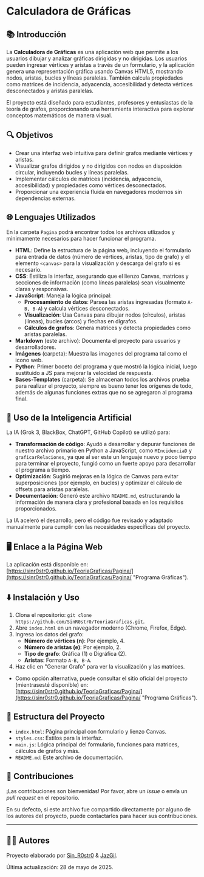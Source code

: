 # Calculadora de Gráficas

## 📚 Introducción

La **Calculadora de Gráficas** es una aplicación web que permite a los usuarios dibujar y analizar gráficas dirigidas y no dirigidas. Los usuarios pueden ingresar vértices y aristas a través de un formulario, y la aplicación genera una representación gráfica usando Canvas HTML5, mostrando nodos, aristas, bucles y líneas paralelas. También calcula propiedades como matrices de incidencia, adyacencia, accesibilidad y detecta vértices desconectados y aristas paralelas.

El proyecto está diseñado para estudiantes, profesores y entusiastas de la teoría de grafos, proporcionando una herramienta interactiva para explorar conceptos matemáticos de manera visual.

## 🔍 Objetivos

- Crear una interfaz web intuitiva para definir grafos mediante vértices y aristas.
- Visualizar grafos dirigidos y no dirigidos con nodos en disposición circular, incluyendo bucles y líneas paralelas.
- Implementar cálculos de matrices (incidencia, adyacencia, accesibilidad) y propiedades como vértices desconectados.
- Proporcionar una experiencia fluida en navegadores modernos sin dependencias externas.

## 🌐 Lenguajes Utilizados

En la carpeta `Pagina` podrá encontrar todos los archivos utlizados y minimamente necesarios para hacer funcionar el programa.
- **HTML**: Define la estructura de la página web, incluyendo el formulario para entrada de datos (número de vértices, aristas, tipo de grafo) y el elemento `<canvas>` para la visualización y descarga del grafo si es necesario.
- **CSS**: Estiliza la interfaz, asegurando que el lienzo Canvas, matrices y secciones de información (como líneas paralelas) sean visualmente claras y responsivas.
- **JavaScript**: Maneja la lógica principal:
  - **Procesamiento de datos**: Parsea las aristas ingresadas (formato `A-B, B-A`) y calcula vértices desconectados.
  - **Visualización**: Usa Canvas para dibujar nodos (círculos), aristas (líneas), bucles (arcos) y flechas en digrafos.
  - **Cálculos de grafos**: Genera matrices y detecta propiedades como aristas paralelas.
- **Markdown** (este archivo): Documenta el proyecto para usuarios y desarrolladores.
- **Imágenes** (carpeta): Muestra las imagenes del programa tal como el icono web.
- **Python**: Primer boceto del programa y que mostró la lógica inicial, luego sustituido a JS para mejorar la velocidad de respuesta.
- **Bases-Templates** (carpeta): Se almacenan todos los archivos prueba para realizar el proyecto, siempre es bueno tener los orígenes de todo, además de algunas funciones extras que no se agregaron al programa final.


## 🤖 Uso de la Inteligencia Artificial

La IA (Grok 3, BlackBox, ChatGPT, GitHub Copilot) se utilizó para:

- **Transformación de código**: Ayudó a desarrollar y depurar funciones de nuestro archivo primario en Python a JavaScript, como `MIncidenciaD` y `graficarRelaciones`, ya que al ser este un lenguaje nuevo y poco tiempo para terminar el proyecto, fungió como un fuerte apoyo para desarrollar el programa a tiempo.
- **Optimización**: Sugirió mejoras en la lógica de Canvas para evitar superposiciones (por ejemplo, en bucles) y optimizar el cálculo de offsets para aristas paralelas.
- **Documentación**: Generó este archivo `README.md`, estructurando la información de manera clara y profesional basada en los requisitos proporcionados.

La IA aceleró el desarrollo, pero el código fue revisado y adaptado manualmente para cumplir con las necesidades específicas del proyecto.

## 🖥️ Enlace a la Página Web

La aplicación está disponible en: [https://sinr0str0.github.io/TeoriaGraficas/Pagina/](https://sinr0str0.github.io/TeoriaGraficas/Pagina/ "Programa Gráficas").

## ⬇️ Instalación y Uso

1. Clona el repositorio: `git clone https://github.com/SinR0str0/TeoriaGraficas.git`.
2. Abre `index.html` en un navegador moderno (Chrome, Firefox, Edge).
3. Ingresa los datos del grafo:
   - **Número de vértices (n)**: Por ejemplo, 4.
   - **Número de aristas (e)**: Por ejemplo, 2.
   - **Tipo de grafo**: Gráfica (1) o Digráfica (2).
   - **Aristas**: Formato `A-B, B-A`.
4. Haz clic en "Generar Grafo" para ver la visualización y las matrices.

* Como opción alternativa, puede consultar el sitio oficial del proyecto (mientrasesté disponible) en: [https://sinr0str0.github.io/TeoriaGraficas/Pagina/](https://sinr0str0.github.io/TeoriaGraficas/Pagina/ "Programa Gráficas").


## 🧬 Estructura del Proyecto

- `index.html`: Página principal con formulario y lienzo Canvas.
- `styles.css`: Estilos para la interfaz.
- `main.js`: Lógica principal del formulario, funciones para matrices, cálculos de grafos y más.
- `README.md`: Este archivo de documentación.

## 💬 Contribuciones

¡Las contribuciones son bienvenidas! Por favor, abre un *issue* o envía un *pull request* en el repositorio.

En su defecto, si este archivo fue compartido directamente por alguno de los autores del proyecto, puede contactarlos para hacer sus contribuciones.


- - -
## 👨‍👧 Autores
Proyecto elaborado por [Sin_R0str0](https://github.com/SinR0str0) & [JazGil](https://github.com/JazGil).

Última actualización: 28 de mayo de 2025.
